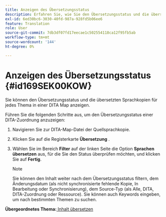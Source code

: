 ```yaml
---
title: Anzeigen des Übersetzungsstatus
description: Erfahren Sie, wie Sie den Übersetzungsstatus und die übersetzten Sprachkopien für jedes Thema in einer DITA-Zuordnung in AEM Guides anzeigen können.
exl-id: 6ed30bc6-3030-40fd-987a-928fd5b06ee6
feature: Translation
role: User
source-git-commit: 7db3df07fd17eecae1c502554118ca12f95fb5ab
workflow-type: tm+mt
source-wordcount: '144'
ht-degree: 0%

---
```


# Anzeigen des Übersetzungsstatus {#id169SEK00KOW}

Sie können den Übersetzungsstatus und die übersetzten Sprachkopien für jedes Thema in einer DITA Map anzeigen.

Führen Sie die folgenden Schritte aus, um den Übersetzungsstatus einer DITA-Zuordnung anzuzeigen:

1. Navigieren Sie zur DITA-Map-Datei der Quellsprachkopie.
1. Klicken Sie auf die Registerkarte **Übersetzung** .
1. Wählen Sie im Bereich **Filter** auf der linken Seite die Option **Sprachen übersetzen** aus, für die Sie den Status überprüfen möchten, und klicken Sie auf **Fertig**.

   >[!NOTE]
   >
   > Sie können den Inhalt weiter nach dem Übersetzungsstatus filtern, dem Änderungsdatum (als nicht synchronisierte fehlende Kopie, In Bearbeitung oder Synchronisierung\), dem Source-Typ \(als Alle, DITA, DITA-Zuordnung oder Ressource\). Sie können auch Keywords eingeben, um nach bestimmten Themen zu suchen.

**Übergeordnetes Thema:**[ Inhalt übersetzen](translation.md)
